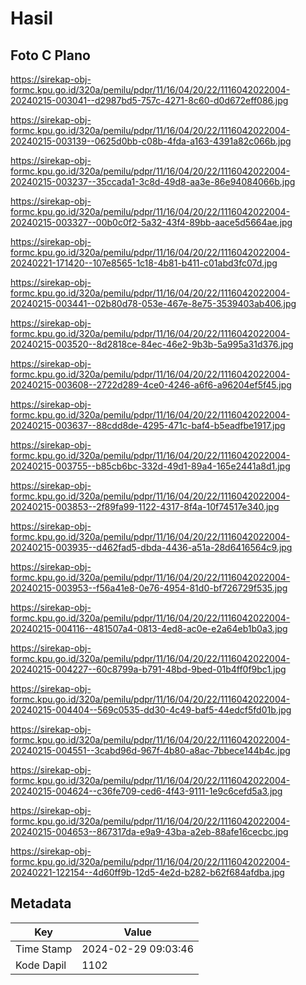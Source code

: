# Hasil

## Foto C Plano

https://sirekap-obj-formc.kpu.go.id/320a/pemilu/pdpr/11/16/04/20/22/1116042022004-20240215-003041--d2987bd5-757c-4271-8c60-d0d672eff086.jpg

https://sirekap-obj-formc.kpu.go.id/320a/pemilu/pdpr/11/16/04/20/22/1116042022004-20240215-003139--0625d0bb-c08b-4fda-a163-4391a82c066b.jpg

https://sirekap-obj-formc.kpu.go.id/320a/pemilu/pdpr/11/16/04/20/22/1116042022004-20240215-003237--35ccada1-3c8d-49d8-aa3e-86e94084066b.jpg

https://sirekap-obj-formc.kpu.go.id/320a/pemilu/pdpr/11/16/04/20/22/1116042022004-20240215-003327--00b0c0f2-5a32-43f4-89bb-aace5d5664ae.jpg

https://sirekap-obj-formc.kpu.go.id/320a/pemilu/pdpr/11/16/04/20/22/1116042022004-20240221-171420--107e8565-1c18-4b81-b411-c01abd3fc07d.jpg

https://sirekap-obj-formc.kpu.go.id/320a/pemilu/pdpr/11/16/04/20/22/1116042022004-20240215-003441--02b80d78-053e-467e-8e75-3539403ab406.jpg

https://sirekap-obj-formc.kpu.go.id/320a/pemilu/pdpr/11/16/04/20/22/1116042022004-20240215-003520--8d2818ce-84ec-46e2-9b3b-5a995a31d376.jpg

https://sirekap-obj-formc.kpu.go.id/320a/pemilu/pdpr/11/16/04/20/22/1116042022004-20240215-003608--2722d289-4ce0-4246-a6f6-a96204ef5f45.jpg

https://sirekap-obj-formc.kpu.go.id/320a/pemilu/pdpr/11/16/04/20/22/1116042022004-20240215-003637--88cdd8de-4295-471c-baf4-b5eadfbe1917.jpg

https://sirekap-obj-formc.kpu.go.id/320a/pemilu/pdpr/11/16/04/20/22/1116042022004-20240215-003755--b85cb6bc-332d-49d1-89a4-165e2441a8d1.jpg

https://sirekap-obj-formc.kpu.go.id/320a/pemilu/pdpr/11/16/04/20/22/1116042022004-20240215-003853--2f89fa99-1122-4317-8f4a-10f74517e340.jpg

https://sirekap-obj-formc.kpu.go.id/320a/pemilu/pdpr/11/16/04/20/22/1116042022004-20240215-003935--d462fad5-dbda-4436-a51a-28d6416564c9.jpg

https://sirekap-obj-formc.kpu.go.id/320a/pemilu/pdpr/11/16/04/20/22/1116042022004-20240215-003953--f56a41e8-0e76-4954-81d0-bf726729f535.jpg

https://sirekap-obj-formc.kpu.go.id/320a/pemilu/pdpr/11/16/04/20/22/1116042022004-20240215-004116--481507a4-0813-4ed8-ac0e-e2a64eb1b0a3.jpg

https://sirekap-obj-formc.kpu.go.id/320a/pemilu/pdpr/11/16/04/20/22/1116042022004-20240215-004227--60c8799a-b791-48bd-9bed-01b4ff0f9bc1.jpg

https://sirekap-obj-formc.kpu.go.id/320a/pemilu/pdpr/11/16/04/20/22/1116042022004-20240215-004404--569c0535-dd30-4c49-baf5-44edcf5fd01b.jpg

https://sirekap-obj-formc.kpu.go.id/320a/pemilu/pdpr/11/16/04/20/22/1116042022004-20240215-004551--3cabd96d-967f-4b80-a8ac-7bbece144b4c.jpg

https://sirekap-obj-formc.kpu.go.id/320a/pemilu/pdpr/11/16/04/20/22/1116042022004-20240215-004624--c36fe709-ced6-4f43-9111-1e9c6cefd5a3.jpg

https://sirekap-obj-formc.kpu.go.id/320a/pemilu/pdpr/11/16/04/20/22/1116042022004-20240215-004653--867317da-e9a9-43ba-a2eb-88afe16cecbc.jpg

https://sirekap-obj-formc.kpu.go.id/320a/pemilu/pdpr/11/16/04/20/22/1116042022004-20240221-122154--4d60ff9b-12d5-4e2d-b282-b62f684afdba.jpg


## Metadata

| Key        | Value               |
| ---------- | ------------------- |
| Time Stamp | 2024-02-29 09:03:46 |
| Kode Dapil | 1102                |



